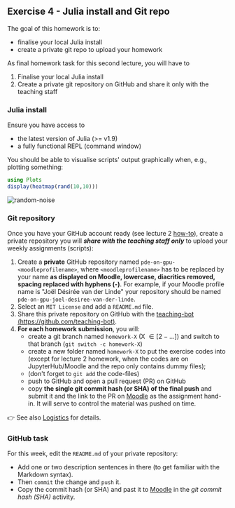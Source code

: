 <!--This file was generated, do not modify it.-->
## Exercise 4 - **Julia install and Git repo**

The goal of this homework is to:
- finalise your local Julia install
- create a private git repo to upload your homework

As final homework task for this second lecture, you will have to
1. Finalise your local Julia install
2. Create a private git repository on GitHub and share it only with the teaching staff

### Julia install
Ensure you have access to
- the latest version of Julia (>= v1.9)
- a fully functional REPL (command window)

You should be able to visualise scripts' output graphically when, e.g., plotting something:

```julia
using Plots
display(heatmap(rand(10,10)))
```

![random-noise](../assets/literate_figures/l2_random-noise.png)

### Git repository
Once you have your GitHub account ready (see lecture 2 [how-to](/lecture2/#a_brief_git_demo_session)), create a private repository you will _**share with the teaching staff only**_ to upload your weekly assignments (scripts):
1. Create a **private** GitHub repository named `pde-on-gpu-<moodleprofilename>`, where `<moodleprofilename>` has to be replaced by your name **as displayed on Moodle, lowercase, diacritics removed, spacing replaced with hyphens (-)**. For example, if your Moodle profile name is "Joël Désirée van der Linde" your repository should be named `pde-on-gpu-joel-desiree-van-der-linde`.
2. Select an `MIT License` and add a `README.md` file.
3. Share this private repository on GitHub with the [teaching-bot (https://github.com/teaching-bot)](https://github.com/teaching-bot).
4. **For each homework submission**, you will:
    - create a git branch named `homework-X` (X $\in [2-...]$) and switch to that branch (`git switch -c homework-X`)
    - create a new folder named `homework-X` to put the exercise codes into (except for lecture 2 homework, when the codes are on JupyterHub/Moodle and the repo only contains dummy files);
    - (don't forget to `git add` the code-files)
    - push to GitHub and open a pull request (PR) on GitHub
    - copy **the single git commit hash (or SHA) of the final push** and submit it and the link to the PR on [Moodle](https://moodle-app2.let.ethz.ch/course/view.php?id=20175) as the assignment hand-in. It will serve to control the material was pushed on time.

👉 See also [Logistics](/logistics/#submission) for details.

### GitHub task
For this week, edit the `README.md` of your private repository:
- Add one or two description sentences in there (to get familiar with the Markdown syntax).
- Then `commit` the change and `push` it.
- Copy the commit hash (or SHA) and past it to [Moodle](https://moodle-app2.let.ethz.ch/course/view.php?id=18084) in the _git commit hash (SHA)_ activity.

